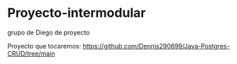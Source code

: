 # Proyecto-intermodular
grupo de Diego de proyecto


Proyecto que tocaremos:
https://github.com/Dennis290699/Java-Postgres-CRUD/tree/main
